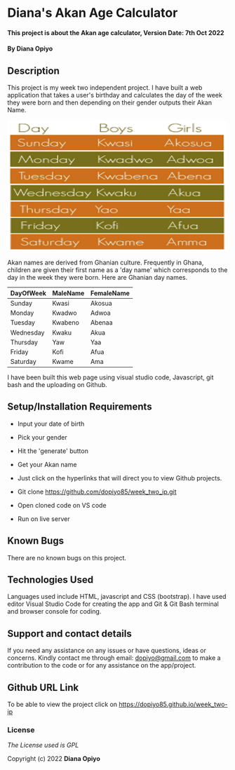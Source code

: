 # Diana's Akan Age Calculator

#### This project is about the Akan age calculator, Version Date: 7th Oct 2022

#### By **Diana Opiyo**

## Description

 This project is my week two independent project.  I have built a web application that takes a user's birthday and calculates the day of the week they were born and then depending on their gender outputs their Akan Name. 

 <img src="/images/akannames.png" width="500px" height="300px">

Akan names are derived from Ghanian culture. Frequently in Ghana, children are given their first name as a 'day name' which corresponds to the day in the week they were born. Here are Ghanian day names.

| DayOfWeek    | MaleName      | FemaleName    |
| -------------| --------------| --------------|
| Sunday       | Kwasi         | Akosua        |
| Monday       | Kwadwo        | Adwoa         |
| Tuesday      | Kwabeno       | Abenaa        |
| Wednesday    | Kwaku         | Akua          |
| Thursday     | Yaw           | Yaa           |
| Friday       | Kofi          | Afua          |
| Saturday     | Kwame         | Ama           |

I have been built this web page using visual studio code, Javascript, git bash and the uploading on Github.

## Setup/Installation Requirements

- Input your date of birth
- Pick your gender
- Hit the 'generate' button
- Get your Akan name

- Just click on the hyperlinks that will direct you to view Github projects.
- Git clone https://github.com/dopiyo85/week_two_ip.git
- Open cloned code on VS code
- Run on live server

## Known Bugs

There are no known bugs on this project.

## Technologies Used

Languages used include HTML, javascript and CSS (bootstrap). I have used editor Visual Studio Code for creating the app and Git & Git Bash terminal and browser console for coding.

## Support and contact details

If you need any assistance on any issues or have questions, ideas or concerns. Kindly contact me through email: dopiyo@gmail.com to make a contribution to the code or for any assistance on the app/project.

## Github URL Link

To be able to view the project click on https://dopiyo85.github.io/week_two-ip

### License

_The License used is GPL_

Copyright (c) 2022 **Diana Opiyo**
